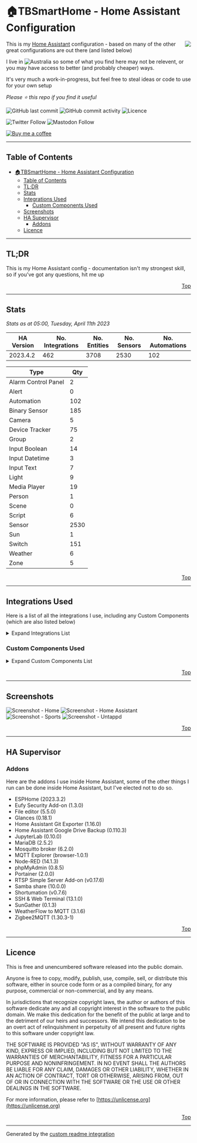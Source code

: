 # 🏠TBSmartHome - Home Assistant Configuration

<img align="right" src="./.assets/logo.png?raw=true">

This is my [Home Assistant](https://www.home-assistant.io/) configuration - based on many of the other great configurations are out there (and listed below)

I live in ![Australia](http://flags.ox3.in/mini/au.png) so some of what you find here may not be relevent, or you may have access to better (and probably cheaper) ways.

It's very much a work-in-progress, but feel free to steal ideas or code to use for your own setup

_Please :star: this repo if you find it useful_

![GitHub last commit](https://img.shields.io/github/last-commit/bacco007/HomeAssistantConfig?style=flat-square)
![GitHub commit activity](https://img.shields.io/github/commit-activity/w/bacco007/HomeAssistantConfig?style=flat-square)
![Licence](https://img.shields.io/badge/license-Unlicense-blue.svg?style=flat-square)

![Twitter Follow](https://img.shields.io/twitter/follow/bacco007?style=social)
![Mastodon Follow](https://img.shields.io/mastodon/follow/000451950?domain=https%3A%2F%2Fmastodon.social&style=social)

[![Buy me a coffee][buymeacoffee-shield]][buymeacoffee]

---

## Table of Contents

- [🏠TBSmartHome - Home Assistant Configuration](#tbsmarthome---home-assistant-configuration)
  - [Table of Contents](#table-of-contents)
  - [TL;DR](#tldr)
  - [Stats](#stats)
  - [Integrations Used](#integrations-used)
    - [Custom Components Used](#custom-components-used)
  - [Screenshots](#screenshots)
  - [HA Supervisor](#ha-supervisor)
    - [Addons](#addons)
  - [Licence](#licence)

---

## TL;DR

This is my Home Assistant config - documentation isn't my strongest skill, so if you've got any questions, hit me up

<p align="right"><a href="#top" title="Back to top">Top</a></p>

---

## Stats

_Stats as at 05:00, Tuesday, April 11th 2023_

| HA Version                               | No. Integrations                                        | No. Entities | No. Sensors | No. Automations |
| ---------------------------------------- | ------------------------------------------------------- | ------------ | ----------- | --------------- |
| 2023.4.2 | 462     | 3708         | 2530 | 102 |

Type | Qty
-- | --
Alarm Control Panel | 2
Alert | 0
Automation | 102
Binary Sensor | 185
Camera | 5
Device Tracker | 75
Group | 2
Input Boolean | 14
Input Datetime | 3
Input Text | 7
Light | 9
Media Player | 19
Person | 1
Scene | 0
Script | 6
Sensor | 2530
Sun | 1
Switch | 151
Weather | 6
Zone | 5

<p align="right"><a href="#top" title="Back to top">Top</a></p>

---

## Integrations Used

Here is a list of all the integrations I use, including any Custom Components (which are also listed below)

<details>
<summary>Expand Integrations List</summary>

| Name |
| --- |
| [adaptive_lighting](https://www.home-assistant.io/components/adaptive_lighting) |
| [adguard](https://www.home-assistant.io/components/adguard) |
| [alarm_control_panel](https://www.home-assistant.io/components/alarm_control_panel) |
| [alarm_control_panel.eufy_security](https://www.home-assistant.io/components/alarm_control_panel.eufy_security) |
| [alarm_control_panel.mqtt](https://www.home-assistant.io/components/alarm_control_panel.mqtt) |
| [alarm_control_panel.zha](https://www.home-assistant.io/components/alarm_control_panel.zha) |
| [analytics](https://www.home-assistant.io/components/analytics) |
| [androidtv](https://www.home-assistant.io/components/androidtv) |
| [anniversaries](https://www.home-assistant.io/components/anniversaries) |
| [api](https://www.home-assistant.io/components/api) |
| [apple_tv](https://www.home-assistant.io/components/apple_tv) |
| [application_credentials](https://www.home-assistant.io/components/application_credentials) |
| [astroweather](https://www.home-assistant.io/components/astroweather) |
| [auth](https://www.home-assistant.io/components/auth) |
| [automation](https://www.home-assistant.io/components/automation) |
| [average](https://www.home-assistant.io/components/average) |
| [binary_sensor](https://www.home-assistant.io/components/binary_sensor) |
| [binary_sensor.astroweather](https://www.home-assistant.io/components/binary_sensor.astroweather) |
| [binary_sensor.bayesian](https://www.home-assistant.io/components/binary_sensor.bayesian) |
| [binary_sensor.browser_mod](https://www.home-assistant.io/components/binary_sensor.browser_mod) |
| [binary_sensor.cloud](https://www.home-assistant.io/components/binary_sensor.cloud) |
| [binary_sensor.dyson_local](https://www.home-assistant.io/components/binary_sensor.dyson_local) |
| [binary_sensor.eufy_security](https://www.home-assistant.io/components/binary_sensor.eufy_security) |
| [binary_sensor.hassio](https://www.home-assistant.io/components/binary_sensor.hassio) |
| [binary_sensor.hdhomerun](https://www.home-assistant.io/components/binary_sensor.hdhomerun) |
| [binary_sensor.mobile_app](https://www.home-assistant.io/components/binary_sensor.mobile_app) |
| [binary_sensor.mqtt](https://www.home-assistant.io/components/binary_sensor.mqtt) |
| [binary_sensor.myjdownloader](https://www.home-assistant.io/components/binary_sensor.myjdownloader) |
| [binary_sensor.nsw_rural_fire_service_fire_danger](https://www.home-assistant.io/components/binary_sensor.nsw_rural_fire_service_fire_danger) |
| [binary_sensor.openuv](https://www.home-assistant.io/components/binary_sensor.openuv) |
| [binary_sensor.ping](https://www.home-assistant.io/components/binary_sensor.ping) |
| [binary_sensor.proxmoxve](https://www.home-assistant.io/components/binary_sensor.proxmoxve) |
| [binary_sensor.radarr](https://www.home-assistant.io/components/binary_sensor.radarr) |
| [binary_sensor.satellitetracker](https://www.home-assistant.io/components/binary_sensor.satellitetracker) |
| [binary_sensor.sensibo](https://www.home-assistant.io/components/binary_sensor.sensibo) |
| [binary_sensor.smartthinq_sensors](https://www.home-assistant.io/components/binary_sensor.smartthinq_sensors) |
| [binary_sensor.sonos](https://www.home-assistant.io/components/binary_sensor.sonos) |
| [binary_sensor.sun2](https://www.home-assistant.io/components/binary_sensor.sun2) |
| [binary_sensor.synology_dsm](https://www.home-assistant.io/components/binary_sensor.synology_dsm) |
| [binary_sensor.template](https://www.home-assistant.io/components/binary_sensor.template) |
| [binary_sensor.threshold](https://www.home-assistant.io/components/binary_sensor.threshold) |
| [binary_sensor.tod](https://www.home-assistant.io/components/binary_sensor.tod) |
| [binary_sensor.trend](https://www.home-assistant.io/components/binary_sensor.trend) |
| [binary_sensor.uptime_kuma](https://www.home-assistant.io/components/binary_sensor.uptime_kuma) |
| [binary_sensor.version](https://www.home-assistant.io/components/binary_sensor.version) |
| [binary_sensor.weatherflow](https://www.home-assistant.io/components/binary_sensor.weatherflow) |
| [binary_sensor.workday](https://www.home-assistant.io/components/binary_sensor.workday) |
| [binary_sensor.xbox](https://www.home-assistant.io/components/binary_sensor.xbox) |
| [binary_sensor.zha](https://www.home-assistant.io/components/binary_sensor.zha) |
| [blitzortung](https://www.home-assistant.io/components/blitzortung) |
| [blueprint](https://www.home-assistant.io/components/blueprint) |
| [bluetooth](https://www.home-assistant.io/components/bluetooth) |
| [bluetooth_adapters](https://www.home-assistant.io/components/bluetooth_adapters) |
| [browser_mod](https://www.home-assistant.io/components/browser_mod) |
| [bureau_of_meteorology](https://www.home-assistant.io/components/bureau_of_meteorology) |
| [button](https://www.home-assistant.io/components/button) |
| [button.esphome](https://www.home-assistant.io/components/button.esphome) |
| [button.eufy_security](https://www.home-assistant.io/components/button.eufy_security) |
| [button.hdhomerun](https://www.home-assistant.io/components/button.hdhomerun) |
| [button.mqtt](https://www.home-assistant.io/components/button.mqtt) |
| [button.plex](https://www.home-assistant.io/components/button.plex) |
| [button.proxmoxve](https://www.home-assistant.io/components/button.proxmoxve) |
| [button.sensibo](https://www.home-assistant.io/components/button.sensibo) |
| [button.smartthinq_sensors](https://www.home-assistant.io/components/button.smartthinq_sensors) |
| [button.synology_dsm](https://www.home-assistant.io/components/button.synology_dsm) |
| [button.zha](https://www.home-assistant.io/components/button.zha) |
| [calendar](https://www.home-assistant.io/components/calendar) |
| [calendar.anniversaries](https://www.home-assistant.io/components/calendar.anniversaries) |
| [calendar.garbage_collection](https://www.home-assistant.io/components/calendar.garbage_collection) |
| [calendar.google](https://www.home-assistant.io/components/calendar.google) |
| [calendar.holidays](https://www.home-assistant.io/components/calendar.holidays) |
| [calendar.ical](https://www.home-assistant.io/components/calendar.ical) |
| [camera](https://www.home-assistant.io/components/camera) |
| [camera.browser_mod](https://www.home-assistant.io/components/camera.browser_mod) |
| [camera.eufy_security](https://www.home-assistant.io/components/camera.eufy_security) |
| [camera.mqtt](https://www.home-assistant.io/components/camera.mqtt) |
| [camera.synology_dsm](https://www.home-assistant.io/components/camera.synology_dsm) |
| [cast](https://www.home-assistant.io/components/cast) |
| [cert_expiry](https://www.home-assistant.io/components/cert_expiry) |
| [climate](https://www.home-assistant.io/components/climate) |
| [climate.dyson_local](https://www.home-assistant.io/components/climate.dyson_local) |
| [climate.mqtt](https://www.home-assistant.io/components/climate.mqtt) |
| [climate.sensibo](https://www.home-assistant.io/components/climate.sensibo) |
| [climate.smartthinq_sensors](https://www.home-assistant.io/components/climate.smartthinq_sensors) |
| [climate.zha](https://www.home-assistant.io/components/climate.zha) |
| [clock_drift](https://www.home-assistant.io/components/clock_drift) |
| [cloud](https://www.home-assistant.io/components/cloud) |
| [co2signal](https://www.home-assistant.io/components/co2signal) |
| [config](https://www.home-assistant.io/components/config) |
| [conversation](https://www.home-assistant.io/components/conversation) |
| [counter](https://www.home-assistant.io/components/counter) |
| [cover](https://www.home-assistant.io/components/cover) |
| [cover.mqtt](https://www.home-assistant.io/components/cover.mqtt) |
| [cover.zha](https://www.home-assistant.io/components/cover.zha) |
| [cupertino](https://www.home-assistant.io/components/cupertino) |
| [daily](https://www.home-assistant.io/components/daily) |
| [default_config](https://www.home-assistant.io/components/default_config) |
| [derivative](https://www.home-assistant.io/components/derivative) |
| [device_automation](https://www.home-assistant.io/components/device_automation) |
| [device_tracker](https://www.home-assistant.io/components/device_tracker) |
| [device_tracker.ibeacon](https://www.home-assistant.io/components/device_tracker.ibeacon) |
| [device_tracker.icloud3](https://www.home-assistant.io/components/device_tracker.icloud3) |
| [device_tracker.mobile_app](https://www.home-assistant.io/components/device_tracker.mobile_app) |
| [device_tracker.mqtt](https://www.home-assistant.io/components/device_tracker.mqtt) |
| [device_tracker.satellitetracker](https://www.home-assistant.io/components/device_tracker.satellitetracker) |
| [device_tracker.unifi](https://www.home-assistant.io/components/device_tracker.unifi) |
| [device_tracker.zha](https://www.home-assistant.io/components/device_tracker.zha) |
| [dhcp](https://www.home-assistant.io/components/dhcp) |
| [diagnostics](https://www.home-assistant.io/components/diagnostics) |
| [dlna_dms](https://www.home-assistant.io/components/dlna_dms) |
| [dyson_local](https://www.home-assistant.io/components/dyson_local) |
| [energy](https://www.home-assistant.io/components/energy) |
| [esphome](https://www.home-assistant.io/components/esphome) |
| [eufy_security](https://www.home-assistant.io/components/eufy_security) |
| [fan](https://www.home-assistant.io/components/fan) |
| [fan.dyson_local](https://www.home-assistant.io/components/fan.dyson_local) |
| [fan.mqtt](https://www.home-assistant.io/components/fan.mqtt) |
| [fan.smartthinq_sensors](https://www.home-assistant.io/components/fan.smartthinq_sensors) |
| [fan.zha](https://www.home-assistant.io/components/fan.zha) |
| [fastdotcom](https://www.home-assistant.io/components/fastdotcom) |
| [favicon](https://www.home-assistant.io/components/favicon) |
| [feedreader](https://www.home-assistant.io/components/feedreader) |
| [ffmpeg](https://www.home-assistant.io/components/ffmpeg) |
| [file_upload](https://www.home-assistant.io/components/file_upload) |
| [fontawesome](https://www.home-assistant.io/components/fontawesome) |
| [forecast_solar](https://www.home-assistant.io/components/forecast_solar) |
| [frontend](https://www.home-assistant.io/components/frontend) |
| [garbage_collection](https://www.home-assistant.io/components/garbage_collection) |
| [gdacs](https://www.home-assistant.io/components/gdacs) |
| [geo_location](https://www.home-assistant.io/components/geo_location) |
| [geo_location.blitzortung](https://www.home-assistant.io/components/geo_location.blitzortung) |
| [geo_location.gdacs](https://www.home-assistant.io/components/geo_location.gdacs) |
| [geo_location.nsw_rural_fire_service_feed](https://www.home-assistant.io/components/geo_location.nsw_rural_fire_service_feed) |
| [geo_location.usgs_earthquakes_feed](https://www.home-assistant.io/components/geo_location.usgs_earthquakes_feed) |
| [github](https://www.home-assistant.io/components/github) |
| [glances](https://www.home-assistant.io/components/glances) |
| [google](https://www.home-assistant.io/components/google) |
| [group](https://www.home-assistant.io/components/group) |
| [hacs](https://www.home-assistant.io/components/hacs) |
| [hardware](https://www.home-assistant.io/components/hardware) |
| [harmony](https://www.home-assistant.io/components/harmony) |
| [hassio](https://www.home-assistant.io/components/hassio) |
| [hdhomerun](https://www.home-assistant.io/components/hdhomerun) |
| [here_travel_time](https://www.home-assistant.io/components/here_travel_time) |
| [history](https://www.home-assistant.io/components/history) |
| [holidays](https://www.home-assistant.io/components/holidays) |
| [homeassistant](https://www.home-assistant.io/components/homeassistant) |
| [homeassistant_alerts](https://www.home-assistant.io/components/homeassistant_alerts) |
| [homekit](https://www.home-assistant.io/components/homekit) |
| [http](https://www.home-assistant.io/components/http) |
| [humidifier](https://www.home-assistant.io/components/humidifier) |
| [humidifier.mqtt](https://www.home-assistant.io/components/humidifier.mqtt) |
| [humidifier.smartthinq_sensors](https://www.home-assistant.io/components/humidifier.smartthinq_sensors) |
| [iaquk](https://www.home-assistant.io/components/iaquk) |
| [ibeacon](https://www.home-assistant.io/components/ibeacon) |
| [ical](https://www.home-assistant.io/components/ical) |
| [icloud3](https://www.home-assistant.io/components/icloud3) |
| [image_upload](https://www.home-assistant.io/components/image_upload) |
| [influxdb](https://www.home-assistant.io/components/influxdb) |
| [input_boolean](https://www.home-assistant.io/components/input_boolean) |
| [input_button](https://www.home-assistant.io/components/input_button) |
| [input_datetime](https://www.home-assistant.io/components/input_datetime) |
| [input_number](https://www.home-assistant.io/components/input_number) |
| [input_select](https://www.home-assistant.io/components/input_select) |
| [input_text](https://www.home-assistant.io/components/input_text) |
| [ios](https://www.home-assistant.io/components/ios) |
| [iss](https://www.home-assistant.io/components/iss) |
| [kodi](https://www.home-assistant.io/components/kodi) |
| [light](https://www.home-assistant.io/components/light) |
| [light.browser_mod](https://www.home-assistant.io/components/light.browser_mod) |
| [light.group](https://www.home-assistant.io/components/light.group) |
| [light.mqtt](https://www.home-assistant.io/components/light.mqtt) |
| [light.zha](https://www.home-assistant.io/components/light.zha) |
| [local_ip](https://www.home-assistant.io/components/local_ip) |
| [lock](https://www.home-assistant.io/components/lock) |
| [lock.eufy_security](https://www.home-assistant.io/components/lock.eufy_security) |
| [lock.mqtt](https://www.home-assistant.io/components/lock.mqtt) |
| [lock.zha](https://www.home-assistant.io/components/lock.zha) |
| [logbook](https://www.home-assistant.io/components/logbook) |
| [logger](https://www.home-assistant.io/components/logger) |
| [lovelace](https://www.home-assistant.io/components/lovelace) |
| [lovelace_gen](https://www.home-assistant.io/components/lovelace_gen) |
| [map](https://www.home-assistant.io/components/map) |
| [media_player](https://www.home-assistant.io/components/media_player) |
| [media_player.androidtv](https://www.home-assistant.io/components/media_player.androidtv) |
| [media_player.apple_tv](https://www.home-assistant.io/components/media_player.apple_tv) |
| [media_player.browser_mod](https://www.home-assistant.io/components/media_player.browser_mod) |
| [media_player.cast](https://www.home-assistant.io/components/media_player.cast) |
| [media_player.kodi](https://www.home-assistant.io/components/media_player.kodi) |
| [media_player.plex](https://www.home-assistant.io/components/media_player.plex) |
| [media_player.samsungtv](https://www.home-assistant.io/components/media_player.samsungtv) |
| [media_player.samsungtv_smart](https://www.home-assistant.io/components/media_player.samsungtv_smart) |
| [media_player.sonos](https://www.home-assistant.io/components/media_player.sonos) |
| [media_player.spotify](https://www.home-assistant.io/components/media_player.spotify) |
| [media_player.universal](https://www.home-assistant.io/components/media_player.universal) |
| [media_player.xbox](https://www.home-assistant.io/components/media_player.xbox) |
| [media_source](https://www.home-assistant.io/components/media_source) |
| [mobile_app](https://www.home-assistant.io/components/mobile_app) |
| [monitor_docker](https://www.home-assistant.io/components/monitor_docker) |
| [moon](https://www.home-assistant.io/components/moon) |
| [mqtt](https://www.home-assistant.io/components/mqtt) |
| [multiscrape](https://www.home-assistant.io/components/multiscrape) |
| [my](https://www.home-assistant.io/components/my) |
| [myjdownloader](https://www.home-assistant.io/components/myjdownloader) |
| [network](https://www.home-assistant.io/components/network) |
| [nodered](https://www.home-assistant.io/components/nodered) |
| [notify](https://www.home-assistant.io/components/notify) |
| [notify.group](https://www.home-assistant.io/components/notify.group) |
| [notify.ios](https://www.home-assistant.io/components/notify.ios) |
| [notify.mobile_app](https://www.home-assistant.io/components/notify.mobile_app) |
| [notify.slack](https://www.home-assistant.io/components/notify.slack) |
| [nsw_fuel_station](https://www.home-assistant.io/components/nsw_fuel_station) |
| [nsw_rural_fire_service_fire_danger](https://www.home-assistant.io/components/nsw_rural_fire_service_fire_danger) |
| [number](https://www.home-assistant.io/components/number) |
| [number.eufy_security](https://www.home-assistant.io/components/number.eufy_security) |
| [number.mqtt](https://www.home-assistant.io/components/number.mqtt) |
| [number.sensibo](https://www.home-assistant.io/components/number.sensibo) |
| [number.sonos](https://www.home-assistant.io/components/number.sonos) |
| [number.zha](https://www.home-assistant.io/components/number.zha) |
| [onboarding](https://www.home-assistant.io/components/onboarding) |
| [openexchangerates](https://www.home-assistant.io/components/openexchangerates) |
| [opennem](https://www.home-assistant.io/components/opennem) |
| [openuv](https://www.home-assistant.io/components/openuv) |
| [panel_custom](https://www.home-assistant.io/components/panel_custom) |
| [persistent_notification](https://www.home-assistant.io/components/persistent_notification) |
| [person](https://www.home-assistant.io/components/person) |
| [ping](https://www.home-assistant.io/components/ping) |
| [plex](https://www.home-assistant.io/components/plex) |
| [proximity](https://www.home-assistant.io/components/proximity) |
| [proxmoxve](https://www.home-assistant.io/components/proxmoxve) |
| [pyscript](https://www.home-assistant.io/components/pyscript) |
| [python_script](https://www.home-assistant.io/components/python_script) |
| [radarr](https://www.home-assistant.io/components/radarr) |
| [radio_browser](https://www.home-assistant.io/components/radio_browser) |
| [readme](https://www.home-assistant.io/components/readme) |
| [recorder](https://www.home-assistant.io/components/recorder) |
| [remote](https://www.home-assistant.io/components/remote) |
| [remote.apple_tv](https://www.home-assistant.io/components/remote.apple_tv) |
| [remote.harmony](https://www.home-assistant.io/components/remote.harmony) |
| [remote.xbox](https://www.home-assistant.io/components/remote.xbox) |
| [repairs](https://www.home-assistant.io/components/repairs) |
| [rest](https://www.home-assistant.io/components/rest) |
| [rocketlaunchlive](https://www.home-assistant.io/components/rocketlaunchlive) |
| [sabnzbd](https://www.home-assistant.io/components/sabnzbd) |
| [samsungtv](https://www.home-assistant.io/components/samsungtv) |
| [samsungtv_smart](https://www.home-assistant.io/components/samsungtv_smart) |
| [satellitetracker](https://www.home-assistant.io/components/satellitetracker) |
| [scene](https://www.home-assistant.io/components/scene) |
| [scene.homeassistant](https://www.home-assistant.io/components/scene.homeassistant) |
| [scene.mqtt](https://www.home-assistant.io/components/scene.mqtt) |
| [schedule](https://www.home-assistant.io/components/schedule) |
| [script](https://www.home-assistant.io/components/script) |
| [search](https://www.home-assistant.io/components/search) |
| [season](https://www.home-assistant.io/components/season) |
| [select](https://www.home-assistant.io/components/select) |
| [select.dyson_local](https://www.home-assistant.io/components/select.dyson_local) |
| [select.eufy_security](https://www.home-assistant.io/components/select.eufy_security) |
| [select.harmony](https://www.home-assistant.io/components/select.harmony) |
| [select.hdhomerun](https://www.home-assistant.io/components/select.hdhomerun) |
| [select.mqtt](https://www.home-assistant.io/components/select.mqtt) |
| [select.sensibo](https://www.home-assistant.io/components/select.sensibo) |
| [select.zha](https://www.home-assistant.io/components/select.zha) |
| [sensibo](https://www.home-assistant.io/components/sensibo) |
| [sensor](https://www.home-assistant.io/components/sensor) |
| [sensor.adguard](https://www.home-assistant.io/components/sensor.adguard) |
| [sensor.anniversaries](https://www.home-assistant.io/components/sensor.anniversaries) |
| [sensor.astroweather](https://www.home-assistant.io/components/sensor.astroweather) |
| [sensor.average](https://www.home-assistant.io/components/sensor.average) |
| [sensor.blitzortung](https://www.home-assistant.io/components/sensor.blitzortung) |
| [sensor.browser_mod](https://www.home-assistant.io/components/sensor.browser_mod) |
| [sensor.bureau_of_meteorology](https://www.home-assistant.io/components/sensor.bureau_of_meteorology) |
| [sensor.cert_expiry](https://www.home-assistant.io/components/sensor.cert_expiry) |
| [sensor.co2signal](https://www.home-assistant.io/components/sensor.co2signal) |
| [sensor.command_line](https://www.home-assistant.io/components/sensor.command_line) |
| [sensor.custom_qbittorrent](https://www.home-assistant.io/components/sensor.custom_qbittorrent) |
| [sensor.daily](https://www.home-assistant.io/components/sensor.daily) |
| [sensor.derivative](https://www.home-assistant.io/components/sensor.derivative) |
| [sensor.doomsday_clock](https://www.home-assistant.io/components/sensor.doomsday_clock) |
| [sensor.dyson_local](https://www.home-assistant.io/components/sensor.dyson_local) |
| [sensor.energy](https://www.home-assistant.io/components/sensor.energy) |
| [sensor.esphome](https://www.home-assistant.io/components/sensor.esphome) |
| [sensor.eufy_security](https://www.home-assistant.io/components/sensor.eufy_security) |
| [sensor.fastdotcom](https://www.home-assistant.io/components/sensor.fastdotcom) |
| [sensor.feedparser](https://www.home-assistant.io/components/sensor.feedparser) |
| [sensor.forecast_solar](https://www.home-assistant.io/components/sensor.forecast_solar) |
| [sensor.garbage_collection](https://www.home-assistant.io/components/sensor.garbage_collection) |
| [sensor.gdacs](https://www.home-assistant.io/components/sensor.gdacs) |
| [sensor.github](https://www.home-assistant.io/components/sensor.github) |
| [sensor.glances](https://www.home-assistant.io/components/sensor.glances) |
| [sensor.gtfs_rt](https://www.home-assistant.io/components/sensor.gtfs_rt) |
| [sensor.hacs](https://www.home-assistant.io/components/sensor.hacs) |
| [sensor.hassio](https://www.home-assistant.io/components/sensor.hassio) |
| [sensor.hdhomerun](https://www.home-assistant.io/components/sensor.hdhomerun) |
| [sensor.here_travel_time](https://www.home-assistant.io/components/sensor.here_travel_time) |
| [sensor.history_stats](https://www.home-assistant.io/components/sensor.history_stats) |
| [sensor.iaquk](https://www.home-assistant.io/components/sensor.iaquk) |
| [sensor.ibeacon](https://www.home-assistant.io/components/sensor.ibeacon) |
| [sensor.ical](https://www.home-assistant.io/components/sensor.ical) |
| [sensor.icloud3](https://www.home-assistant.io/components/sensor.icloud3) |
| [sensor.ios](https://www.home-assistant.io/components/sensor.ios) |
| [sensor.iss](https://www.home-assistant.io/components/sensor.iss) |
| [sensor.lastfm](https://www.home-assistant.io/components/sensor.lastfm) |
| [sensor.local_ip](https://www.home-assistant.io/components/sensor.local_ip) |
| [sensor.mobile_app](https://www.home-assistant.io/components/sensor.mobile_app) |
| [sensor.monitor_docker](https://www.home-assistant.io/components/sensor.monitor_docker) |
| [sensor.moon](https://www.home-assistant.io/components/sensor.moon) |
| [sensor.mqtt](https://www.home-assistant.io/components/sensor.mqtt) |
| [sensor.mqtt_room](https://www.home-assistant.io/components/sensor.mqtt_room) |
| [sensor.multiscrape](https://www.home-assistant.io/components/sensor.multiscrape) |
| [sensor.myjdownloader](https://www.home-assistant.io/components/sensor.myjdownloader) |
| [sensor.nodered](https://www.home-assistant.io/components/sensor.nodered) |
| [sensor.nsw_air_quality](https://www.home-assistant.io/components/sensor.nsw_air_quality) |
| [sensor.nsw_fuel_station](https://www.home-assistant.io/components/sensor.nsw_fuel_station) |
| [sensor.nsw_rural_fire_service_fire_danger](https://www.home-assistant.io/components/sensor.nsw_rural_fire_service_fire_danger) |
| [sensor.openexchangerates](https://www.home-assistant.io/components/sensor.openexchangerates) |
| [sensor.opennem](https://www.home-assistant.io/components/sensor.opennem) |
| [sensor.openuv](https://www.home-assistant.io/components/sensor.openuv) |
| [sensor.plex](https://www.home-assistant.io/components/sensor.plex) |
| [sensor.plex_recently_added](https://www.home-assistant.io/components/sensor.plex_recently_added) |
| [sensor.proxmoxve](https://www.home-assistant.io/components/sensor.proxmoxve) |
| [sensor.radarr](https://www.home-assistant.io/components/sensor.radarr) |
| [sensor.radarr_upcoming_media](https://www.home-assistant.io/components/sensor.radarr_upcoming_media) |
| [sensor.rest](https://www.home-assistant.io/components/sensor.rest) |
| [sensor.rocketlaunchlive](https://www.home-assistant.io/components/sensor.rocketlaunchlive) |
| [sensor.sabnzbd](https://www.home-assistant.io/components/sensor.sabnzbd) |
| [sensor.satellitetracker](https://www.home-assistant.io/components/sensor.satellitetracker) |
| [sensor.season](https://www.home-assistant.io/components/sensor.season) |
| [sensor.sensibo](https://www.home-assistant.io/components/sensor.sensibo) |
| [sensor.slack](https://www.home-assistant.io/components/sensor.slack) |
| [sensor.smartthinq_sensors](https://www.home-assistant.io/components/sensor.smartthinq_sensors) |
| [sensor.snmp](https://www.home-assistant.io/components/sensor.snmp) |
| [sensor.solcast_solar](https://www.home-assistant.io/components/sensor.solcast_solar) |
| [sensor.sonarr](https://www.home-assistant.io/components/sensor.sonarr) |
| [sensor.sonarr_upcoming_media](https://www.home-assistant.io/components/sensor.sonarr_upcoming_media) |
| [sensor.sonos](https://www.home-assistant.io/components/sensor.sonos) |
| [sensor.speedtestdotnet](https://www.home-assistant.io/components/sensor.speedtestdotnet) |
| [sensor.spook](https://www.home-assistant.io/components/sensor.spook) |
| [sensor.sql](https://www.home-assistant.io/components/sensor.sql) |
| [sensor.start_time](https://www.home-assistant.io/components/sensor.start_time) |
| [sensor.statistics](https://www.home-assistant.io/components/sensor.statistics) |
| [sensor.sun](https://www.home-assistant.io/components/sensor.sun) |
| [sensor.sun2](https://www.home-assistant.io/components/sensor.sun2) |
| [sensor.synology_dsm](https://www.home-assistant.io/components/sensor.synology_dsm) |
| [sensor.systemmonitor](https://www.home-assistant.io/components/sensor.systemmonitor) |
| [sensor.tautulli](https://www.home-assistant.io/components/sensor.tautulli) |
| [sensor.teamtracker](https://www.home-assistant.io/components/sensor.teamtracker) |
| [sensor.template](https://www.home-assistant.io/components/sensor.template) |
| [sensor.thermal_comfort](https://www.home-assistant.io/components/sensor.thermal_comfort) |
| [sensor.time_date](https://www.home-assistant.io/components/sensor.time_date) |
| [sensor.transport_nsw](https://www.home-assistant.io/components/sensor.transport_nsw) |
| [sensor.unifi](https://www.home-assistant.io/components/sensor.unifi) |
| [sensor.unifics](https://www.home-assistant.io/components/sensor.unifics) |
| [sensor.unifigateway](https://www.home-assistant.io/components/sensor.unifigateway) |
| [sensor.untappd](https://www.home-assistant.io/components/sensor.untappd) |
| [sensor.uptime](https://www.home-assistant.io/components/sensor.uptime) |
| [sensor.uptime_kuma](https://www.home-assistant.io/components/sensor.uptime_kuma) |
| [sensor.utility_meter](https://www.home-assistant.io/components/sensor.utility_meter) |
| [sensor.version](https://www.home-assistant.io/components/sensor.version) |
| [sensor.waqi](https://www.home-assistant.io/components/sensor.waqi) |
| [sensor.watchman](https://www.home-assistant.io/components/sensor.watchman) |
| [sensor.waternsw](https://www.home-assistant.io/components/sensor.waternsw) |
| [sensor.waze_travel_time](https://www.home-assistant.io/components/sensor.waze_travel_time) |
| [sensor.weatherflow](https://www.home-assistant.io/components/sensor.weatherflow) |
| [sensor.worldclock](https://www.home-assistant.io/components/sensor.worldclock) |
| [sensor.worlds_air_quality_index](https://www.home-assistant.io/components/sensor.worlds_air_quality_index) |
| [sensor.xbox](https://www.home-assistant.io/components/sensor.xbox) |
| [sensor.yahoofinance](https://www.home-assistant.io/components/sensor.yahoofinance) |
| [sensor.zha](https://www.home-assistant.io/components/sensor.zha) |
| [shell_command](https://www.home-assistant.io/components/shell_command) |
| [simpleicons](https://www.home-assistant.io/components/simpleicons) |
| [siren](https://www.home-assistant.io/components/siren) |
| [siren.mqtt](https://www.home-assistant.io/components/siren.mqtt) |
| [siren.zha](https://www.home-assistant.io/components/siren.zha) |
| [slack](https://www.home-assistant.io/components/slack) |
| [smartthinq_sensors](https://www.home-assistant.io/components/smartthinq_sensors) |
| [solcast_solar](https://www.home-assistant.io/components/solcast_solar) |
| [sonarr](https://www.home-assistant.io/components/sonarr) |
| [sonos](https://www.home-assistant.io/components/sonos) |
| [speedtestdotnet](https://www.home-assistant.io/components/speedtestdotnet) |
| [spook](https://www.home-assistant.io/components/spook) |
| [spotify](https://www.home-assistant.io/components/spotify) |
| [sql](https://www.home-assistant.io/components/sql) |
| [ssdp](https://www.home-assistant.io/components/ssdp) |
| [start_time](https://www.home-assistant.io/components/start_time) |
| [stream](https://www.home-assistant.io/components/stream) |
| [stt](https://www.home-assistant.io/components/stt) |
| [sun](https://www.home-assistant.io/components/sun) |
| [switch](https://www.home-assistant.io/components/switch) |
| [switch.adaptive_lighting](https://www.home-assistant.io/components/switch.adaptive_lighting) |
| [switch.adguard](https://www.home-assistant.io/components/switch.adguard) |
| [switch.custom_qbittorrent](https://www.home-assistant.io/components/switch.custom_qbittorrent) |
| [switch.dyson_local](https://www.home-assistant.io/components/switch.dyson_local) |
| [switch.esphome](https://www.home-assistant.io/components/switch.esphome) |
| [switch.eufy_security](https://www.home-assistant.io/components/switch.eufy_security) |
| [switch.harmony](https://www.home-assistant.io/components/switch.harmony) |
| [switch.monitor_docker](https://www.home-assistant.io/components/switch.monitor_docker) |
| [switch.mqtt](https://www.home-assistant.io/components/switch.mqtt) |
| [switch.myjdownloader](https://www.home-assistant.io/components/switch.myjdownloader) |
| [switch.sensibo](https://www.home-assistant.io/components/switch.sensibo) |
| [switch.smartthinq_sensors](https://www.home-assistant.io/components/switch.smartthinq_sensors) |
| [switch.sonos](https://www.home-assistant.io/components/switch.sonos) |
| [switch.spook](https://www.home-assistant.io/components/switch.spook) |
| [switch.synology_dsm](https://www.home-assistant.io/components/switch.synology_dsm) |
| [switch.template](https://www.home-assistant.io/components/switch.template) |
| [switch.unifi](https://www.home-assistant.io/components/switch.unifi) |
| [switch.unifi_status](https://www.home-assistant.io/components/switch.unifi_status) |
| [switch.zha](https://www.home-assistant.io/components/switch.zha) |
| [synology_dsm](https://www.home-assistant.io/components/synology_dsm) |
| [system_health](https://www.home-assistant.io/components/system_health) |
| [system_log](https://www.home-assistant.io/components/system_log) |
| [tag](https://www.home-assistant.io/components/tag) |
| [tautulli](https://www.home-assistant.io/components/tautulli) |
| [teamtracker](https://www.home-assistant.io/components/teamtracker) |
| [template](https://www.home-assistant.io/components/template) |
| [text](https://www.home-assistant.io/components/text) |
| [text.mqtt](https://www.home-assistant.io/components/text.mqtt) |
| [thermal_comfort](https://www.home-assistant.io/components/thermal_comfort) |
| [thread](https://www.home-assistant.io/components/thread) |
| [threshold](https://www.home-assistant.io/components/threshold) |
| [timer](https://www.home-assistant.io/components/timer) |
| [trace](https://www.home-assistant.io/components/trace) |
| [trakt_tv](https://www.home-assistant.io/components/trakt_tv) |
| [tts](https://www.home-assistant.io/components/tts) |
| [tts.cloud](https://www.home-assistant.io/components/tts.cloud) |
| [tts.google_translate](https://www.home-assistant.io/components/tts.google_translate) |
| [unifi](https://www.home-assistant.io/components/unifi) |
| [unifics](https://www.home-assistant.io/components/unifics) |
| [update](https://www.home-assistant.io/components/update) |
| [update.esphome](https://www.home-assistant.io/components/update.esphome) |
| [update.hacs](https://www.home-assistant.io/components/update.hacs) |
| [update.hassio](https://www.home-assistant.io/components/update.hassio) |
| [update.hdhomerun](https://www.home-assistant.io/components/update.hdhomerun) |
| [update.mqtt](https://www.home-assistant.io/components/update.mqtt) |
| [update.myjdownloader](https://www.home-assistant.io/components/update.myjdownloader) |
| [update.sensibo](https://www.home-assistant.io/components/update.sensibo) |
| [update.synology_dsm](https://www.home-assistant.io/components/update.synology_dsm) |
| [update.unifi](https://www.home-assistant.io/components/update.unifi) |
| [uptime](https://www.home-assistant.io/components/uptime) |
| [uptime_kuma](https://www.home-assistant.io/components/uptime_kuma) |
| [usb](https://www.home-assistant.io/components/usb) |
| [utility_meter](https://www.home-assistant.io/components/utility_meter) |
| [vacuum](https://www.home-assistant.io/components/vacuum) |
| [vacuum.mqtt](https://www.home-assistant.io/components/vacuum.mqtt) |
| [version](https://www.home-assistant.io/components/version) |
| [watchman](https://www.home-assistant.io/components/watchman) |
| [water_heater](https://www.home-assistant.io/components/water_heater) |
| [water_heater.smartthinq_sensors](https://www.home-assistant.io/components/water_heater.smartthinq_sensors) |
| [waze_travel_time](https://www.home-assistant.io/components/waze_travel_time) |
| [weather](https://www.home-assistant.io/components/weather) |
| [weather.astroweather](https://www.home-assistant.io/components/weather.astroweather) |
| [weather.bureau_of_meteorology](https://www.home-assistant.io/components/weather.bureau_of_meteorology) |
| [weather.template](https://www.home-assistant.io/components/weather.template) |
| [weather.weatherflow](https://www.home-assistant.io/components/weather.weatherflow) |
| [weatherflow](https://www.home-assistant.io/components/weatherflow) |
| [webhook](https://www.home-assistant.io/components/webhook) |
| [websocket_api](https://www.home-assistant.io/components/websocket_api) |
| [worlds_air_quality_index](https://www.home-assistant.io/components/worlds_air_quality_index) |
| [xbox](https://www.home-assistant.io/components/xbox) |
| [yahoofinance](https://www.home-assistant.io/components/yahoofinance) |
| [zeroconf](https://www.home-assistant.io/components/zeroconf) |
| [zha](https://www.home-assistant.io/components/zha) |
| [zone](https://www.home-assistant.io/components/zone) |
</details>

### Custom Components Used

<details>
<summary>Expand Custom Components List</summary>

### Integrations
- [Adaptive Lighting](https://github.com/basnijholt/adaptive-lighting)
- [Anniversaries](https://github.com/pinkywafer/Anniversaries)
- [Apple Tv Beta](https://github.com/postlund/hass-atv-beta)
- [Astroweather](https://github.com/mawinkler/astroweather)
- [Average Sensor](https://github.com/Limych/ha-average)
- [Blitzortung.Org Lightning Detector](https://github.com/mrk-its/homeassistant-blitzortung)
- [Browser Mod](https://github.com/thomasloven/hass-browser_mod)
- [Bureau Of Meteorology](https://github.com/bremor/bureau_of_meteorology)
- [Climacell Weather Provider](https://github.com/r-renato/ha-climacell-weather)
- [Cupertino Icons](https://github.com/menahishayan/HomeAssistant-Cupertino-Icons)
- [Daily Sensor](https://github.com/jeroenterheerdt/HADailySensor)
- [Eufy Security](https://github.com/fuatakgun/eufy_security)
- [Feedparser](https://github.com/custom-components/feedparser)
- [Fontawesome](https://github.com/thomasloven/hass-fontawesome)
- [Garbage Collection](https://github.com/bruxy70/Garbage-Collection)
- [Generate Readme](https://github.com/custom-components/readme)
- [Gtfs Realtime](https://github.com/mark1foley/ha-gtfs-rt-v2)
- [Ha Dyson](https://github.com/shenxn/ha-dyson)
- [Ha Dyson Cloud](https://github.com/shenxn/ha-dyson-cloud)
- [HACS](https://github.com/hacs/integration)
- [Hass Favicon](https://github.com/thomasloven/hass-favicon)
- [Hdhomerun](https://github.com/uvjim/hass_hdhomerun)
- [Holidays](https://github.com/bruxy70/Holidays)
- [Home Assistant Dewpoint](https://github.com/miguelangel-nubla/home-assistant-dewpoint)
- [Ical Sensor](https://github.com/tybritten/ical-sensor-homeassistant)
- [Icloud3 Device Tracker](https://github.com/gcobb321/icloud3)
- [Icloud3 Device Tracker, Version 3 (Ha Integration)](https://github.com/gcobb321/icloud3_v3)
- [Illuminance](https://github.com/pnbruckner/ha-illuminance)
- [Indoor Air Quality Uk Index](https://github.com/Limych/ha-iaquk)
- [Iphone Device Tracker](https://github.com/mudape/iphonedetect)
- [Jellyfin](https://github.com/koying/jellyfin_ha)
- [Lovelace Gen](https://github.com/thomasloven/hass-lovelace_gen)
- [Monitor Docker](https://github.com/ualex73/monitor_docker)
- [Multiscrape](https://github.com/danieldotnl/ha-multiscrape)
- [Myjdownloader](https://github.com/doudz/homeassistant-myjdownloader)
- [Node Red Companion](https://github.com/zachowj/hass-node-red)
- [Nsw Rural Fire Service   Fire Danger](https://github.com/exxamalte/home-assistant-custom-components-nsw-rural-fire-service-fire-danger)
- [Opennem (Au) Data](https://github.com/bacco007/sensor.opennem)
- [Proxmox Ve](https://github.com/dougiteixeira/proxmoxve)
- [Pyscript](https://github.com/custom-components/pyscript)
- [Qbittorrent Custom](https://github.com/radsonpatrick/qbittorrent_custom_component)
- [Rocket Launch Live   Next 5 Launches](https://github.com/djtimca/harocketlaunchlive)
- [Samsungtv Smart](https://github.com/ollo69/ha-samsungtv-smart)
- [Satellite Tracker (N2Yo)](https://github.com/djtimca/hasatellitetracker)
- [Sensor.Plex Recently Added](https://github.com/custom-components/sensor.plex_recently_added)
- [Sensor.Radarr Upcoming Media](https://github.com/custom-components/sensor.radarr_upcoming_media)
- [Sensor.Sonarr Upcoming Media](https://github.com/custom-components/sensor.sonarr_upcoming_media)
- [Sensor.Unifigateway](https://github.com/custom-components/sensor.unifigateway)
- [Sensor.Untappd](https://github.com/custom-components/sensor.untappd)
- [Simpleicons](https://github.com/vigonotion/hass-simpleicons)
- [Smartthinq Lge Sensors](https://github.com/ollo69/ha-smartthinq-sensors)
- [Solcast Pv Solar](https://github.com/oziee/ha-solcast-solar)
- [Spook 👻 Not Your Homie](https://github.com/frenck/spook)
- [Spotcast](https://github.com/fondberg/spotcast)
- [Start Time](https://github.com/AlexxIT/StartTime)
- [Sun2](https://github.com/pnbruckner/ha-sun2)
- [Team Tracker](https://github.com/vasqued2/ha-teamtracker)
- [Temperature Feels Like](https://github.com/Limych/ha-temperature-feels-like)
- [Thermal Comfort](https://github.com/dolezsa/thermal_comfort)
- [Trakt](https://github.com/dylandoamaral/trakt-integration)
- [Unifi Counter Sensor](https://github.com/clyra/unifics)
- [Unifi Status](https://github.com/zvldz/unifi_status)
- [Uptime Kuma](https://github.com/meichthys/uptime_kuma)
- [Watchman](https://github.com/dummylabs/thewatchman)
- [Waternsw Real Time Data](https://github.com/bacco007/sensor.waternsw)
- [Weatherbit Weather Forecast For Home Assistant](https://github.com/briis/weatherbit)
- [Weatherflow Integration](https://github.com/briis/hass-weatherflow)
- [World'S Air Quality Index](https://github.com/pawkakol1/worlds-air-quality-index)
- [Yahoo Finance](https://github.com/iprak/yahoofinance)

### Lovelace
- [Apexcharts Card](https://github.com/RomRider/apexcharts-card)
- [Astroweather Card](https://github.com/mawinkler/astroweather-card)
- [Atomic Calendar Revive](https://github.com/totaldebug/atomic-calendar-revive)
- [Auto Entities](https://github.com/thomasloven/lovelace-auto-entities)
- [Bar Card](https://github.com/custom-cards/bar-card)
- [Bom Radar Card](https://github.com/Makin-Things/bom-radar-card)
- [Button Card](https://github.com/custom-cards/button-card)
- [Card Mod](https://github.com/thomasloven/lovelace-card-mod)
- [Card Tools](https://github.com/thomasloven/lovelace-card-tools)
- [Clock Weather Card](https://github.com/pkissling/clock-weather-card)
- [Collapsable Cards](https://github.com/RossMcMillan92/lovelace-collapsable-cards)
- [Compass Card](https://github.com/tomvanswam/compass-card)
- [Config Template Card](https://github.com/iantrich/config-template-card)
- [Custom Animated Weather Card](https://github.com/DavidFW1960/bom-weather-card)
- [Custom Brand Icons](https://github.com/elax46/custom-brand-icons)
- [Decluttering Card](https://github.com/custom-cards/decluttering-card)
- [Easy Layout Card](https://github.com/kamtschatka/lovelace-easy-layout-card)
- [Expander Card](https://github.com/Alia5/lovelace-expander-card)
- [Flex Table   Highly Customizable, Data Visualization](https://github.com/custom-cards/flex-table-card)
- [Fold Entity Row](https://github.com/thomasloven/lovelace-fold-entity-row)
- [Formula One Card](https://github.com/marcokreeft87/formulaone-card)
- [Fr24 Card](https://github.com/fratsloos/fr24_card)
- [Ha Floorplan](https://github.com/ExperienceLovelace/ha-floorplan)
- [Heatmap Card](https://github.com/kandsten/ha-heatmap-card)
- [History Explorer Card](https://github.com/alexarch21/history-explorer-card)
- [Home Assistant Swipe Navigation](https://github.com/zanna-37/hass-swipe-navigation)
- [Hourly Weather Card](https://github.com/decompil3d/lovelace-hourly-weather)
- [Hui Element](https://github.com/thomasloven/lovelace-hui-element)
- [Layout Card](https://github.com/thomasloven/lovelace-layout-card)
- [List Card](https://github.com/iantrich/list-card)
- [Lovelace Card Templater](https://github.com/gadgetchnnel/lovelace-card-templater)
- [Lovelace Home Feed Card](https://github.com/gadgetchnnel/lovelace-home-feed-card)
- [Mini Graph Card](https://github.com/kalkih/mini-graph-card)
- [Mini Media Player](https://github.com/kalkih/mini-media-player)
- [More Info Card](https://github.com/thomasloven/lovelace-more-info-card)
- [Multiple Entity Row](https://github.com/benct/lovelace-multiple-entity-row)
- [Mushroom](https://github.com/piitaya/lovelace-mushroom)
- [Paper Buttons Row](https://github.com/jcwillox/lovelace-paper-buttons-row)
- [Platinum Weather Card](https://github.com/Makin-Things/platinum-weather-card)
- [Plex Meets Home Assistant](https://github.com/JurajNyiri/PlexMeetsHomeAssistant)
- [Power Flow Card](https://github.com/ulic75/power-flow-card)
- [Power Flow Card Plus](https://github.com/flixlix/power-flow-card-plus)
- [Rgb Light Card](https://github.com/bokub/rgb-light-card)
- [Search Card](https://github.com/postlund/search-card)
- [Secondaryinfo Entity Row](https://github.com/custom-cards/secondaryinfo-entity-row)
- [Slider Button Card](https://github.com/custom-cards/slider-button-card)
- [Slider Entity Row](https://github.com/thomasloven/lovelace-slider-entity-row)
- [Sonos Card](https://github.com/johanfrick/custom-sonos-card)
- [Spotify Lovelace Card](https://github.com/custom-cards/spotify-card)
- [Stack In Card](https://github.com/custom-cards/stack-in-card)
- [State Switch](https://github.com/thomasloven/lovelace-state-switch)
- [Sun Card](https://github.com/AitorDB/home-assistant-sun-card)
- [Swipe Card](https://github.com/bramkragten/swipe-card)
- [Tabbed Card](https://github.com/kinghat/tabbed-card)
- [Team Tracker Card](https://github.com/vasqued2/ha-teamtracker-card)
- [Template Entity Row](https://github.com/thomasloven/lovelace-template-entity-row)
- [Thermostat Popup Card](https://github.com/DBuit/thermostat-popup-card)
- [Uptime Card](https://github.com/dylandoamaral/uptime-card)
- [Vertical Stack In Card](https://github.com/ofekashery/vertical-stack-in-card)
- [Weather Card](https://github.com/bramkragten/weather-card)

### Themes
- [Animated Weather Card](https://github.com/wowgamr/animated-weather-card)
- [Metrology   Metro + Fluent + Windows Themes   By Mmak.Es](https://github.com/Madelena/Metrology-for-Hass)
- [Noctis](https://github.com/aFFekopp/noctis)
- [Noctis Grey](https://github.com/chaptergy/noctis-grey)
- [Nordic Theme](https://github.com/coltondick/nordic-theme-main)
</details>

<p align="right"><a href="#top" title="Back to top">Top</a></p>



---

## Screenshots

![Screenshot - Home](./.assets/home.png?raw=True)
![Screenshot - Home Assistant](./.assets/homeassistant.png?raw=True)
![Screenshot - Sports](./.assets/sports.png?raw=True)
![Screenshot - Untappd](./.assets/untappd.png?raw=True)

<p align="right"><a href="#top" title="Back to top">Top</a></p>

---

## HA Supervisor

### Addons

Here are the addons I use inside Home Assistant, some of the other things I run can be done inside Home Assistant, but I've elected not to do so.
- ESPHome (2023.3.2)
- Eufy Security Add-on (1.3.0)
- File editor (5.5.0)
- Glances (0.18.1)
- Home Assistant Git Exporter (1.16.0)
- Home Assistant Google Drive Backup (0.110.3)
- JupyterLab (0.10.0)
- MariaDB (2.5.2)
- Mosquitto broker (6.2.0)
- MQTT Explorer (browser-1.0.1)
- Node-RED (14.1.3)
- phpMyAdmin (0.8.5)
- Portainer (2.0.0)
- RTSP Simple Server Add-on (v0.17.6)
- Samba share (10.0.0)
- Shortumation (v0.7.6)
- SSH & Web Terminal (13.1.0)
- SunGather (0.1.3)
- WeatherFlow to MQTT (3.1.6)
- Zigbee2MQTT (1.30.3-1)

<p align="right"><a href="#top" title="Back to top">Top</a></p>

---

## Licence

This is free and unencumbered software released into the public domain.

Anyone is free to copy, modify, publish, use, compile, sell, or distribute this software, either in source code form or as a compiled binary, for any purpose, commercial or non-commercial, and by any means.

In jurisdictions that recognize copyright laws, the author or authors of this software dedicate any and all copyright interest in the software to the public domain. We make this dedication for the benefit of the public at large and to the detriment of our heirs and successors. We intend this dedication to be an overt act of relinquishment in perpetuity of all present and future rights to this software under copyright law.

THE SOFTWARE IS PROVIDED "AS IS", WITHOUT WARRANTY OF ANY KIND, EXPRESS OR IMPLIED, INCLUDING BUT NOT LIMITED TO THE WARRANTIES OF MERCHANTABILITY, FITNESS FOR A PARTICULAR PURPOSE AND NONINFRINGEMENT. IN NO EVENT SHALL THE AUTHORS BE LIABLE FOR ANY CLAIM, DAMAGES OR OTHER LIABILITY, WHETHER IN AN ACTION OF CONTRACT, TORT OR OTHERWISE, ARISING FROM, OUT OF OR IN CONNECTION WITH THE SOFTWARE OR THE USE OR OTHER DEALINGS IN THE SOFTWARE.

For more information, please refer to [https://unlicense.org](https://unlicense.org)

<p align="right"><a href="#top" title="Back to top">Top</a></p>

---

Generated by the [custom readme integration](https://github.com/custom-components/readme)

[buymeacoffee-shield]: https://www.buymeacoffee.com/assets/img/guidelines/download-assets-sm-2.svg
[buymeacoffee]: https://www.buymeacoffee.com/bacco007